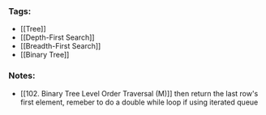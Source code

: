 ### Tags:
- [[Tree]]
- [[Depth-First Search]]
- [[Breadth-First Search]]
- [[Binary Tree]]
### Notes:
- [[102. Binary Tree Level Order Traversal (M)]] then return the last row's first element, remeber to do a double while loop if using iterated queue